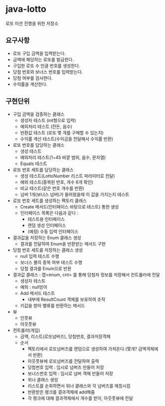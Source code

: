 # java-lotto
로또 미션 진행을 위한 저장소



## 요구사항

- 로또 구입 금액을 입력받는다.
- 금액에 해당하는 로또를 발급한다.
- 구입한 로또 수 만큼 번호를 생성한다.
- 당첨 번호와 보너스 번호를 입력받는다.
- 당첨 여부를 검사한다.
- 수익률을 계산한다.

## 구현단위

- 구입 금액을 검증하는 클래스
  - 생성자 테스트 (int형으로 입력)
  - 예외처리 테스트 (잔돈, 음수)
  - 반환값 테스트 (로또 몇 개를 구매할 수 있는지)
  - 수익률 계산 테스트(수익금을 전달해서 수익률 반환)
- 로또 번호를 담당하는 클래스
  - 생성 테스트
  - 예외처리 테스트(1~45 바깥 범위, 음수, 문자열)
  - Equals 테스트
- 로또 번호 세트를 담당하는 클래스
  - 생성 테스트(LottoNumber 리스트 파라미터로 전달)
  - 예외 테스트(중복된 번호, 개수 6개 확인)
  - 비교 테스트(같은 번호 개수를 반환)
  - 넘버 1개(보너스 넘버)가 들어왔을때 이 값을 가지는지 테스트
- 로또 번호 세트를 생성하는 팩토리 클래스
  - Create 메서드(인터페이스 바탕으로 테스트) 통한 생성
  - 인터페이스 목록은 다음과 같다 : 
    - 테스트용 인터페이스
    - 랜덤 생성 인터페이스
    - (예정) 수동 입력 인터페이스
- 결과값을 저장하는 Enum 클래스 생성
  - 결과를 전달하여 Enum을 반환받는 메서드 구현
- 당첨 번호 세트를 저장하는 클래스 생성
  - null 입력 테스트 수행
  - 보너스 볼의 중복 여부 테스트 수행
  - 당첨 결과를 Enum으로 반환
- 결과값 클래스 : 맵<enum, cnt> 를 통해 당첨자 정보를 저장해서 컨트롤러에 전달
  - 생성자 테스트
  - 예외 : null방어
  - Add 메서드 테스트
    - 내부에 ResultCount 객체를 보유하여 조작
  - 키값을 받아 밸류를 반환하는 메서드
- 뷰
  - 인풋뷰
  - 아웃풋뷰
- 컨트롤러(게임)
  - 금액, 리스트(로또넘버즈), 당첨번호, 결과저장객체
  - 순서
    - 팩토리에서 로또넘버즈를 랜덤으로 생성하여 가져온다.(몇개? 금액객체에서 반환)
    - 아웃풋뷰에 로또넘버즈를 전달하여 출력
    - 당첨번호 입력 : 임시로 넘버즈 만들어 저장
    - 보너스번호 입력 : 임시로 넘버 객체 만들어 저장
    - 위너 클래스 생성
    - 리스트를 순회하면서 위너 클래스와 각 넘버즈를 매칭시킴
    - 반환받은 랭크를 결과객체에 add해줌
    - 각 랭크에 대해 결과객체에서 개수를 받아, 아웃풋뷰에 전달